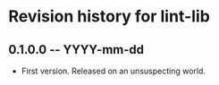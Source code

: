 # Revision history for lint-lib

## 0.1.0.0 -- YYYY-mm-dd

* First version. Released on an unsuspecting world.
